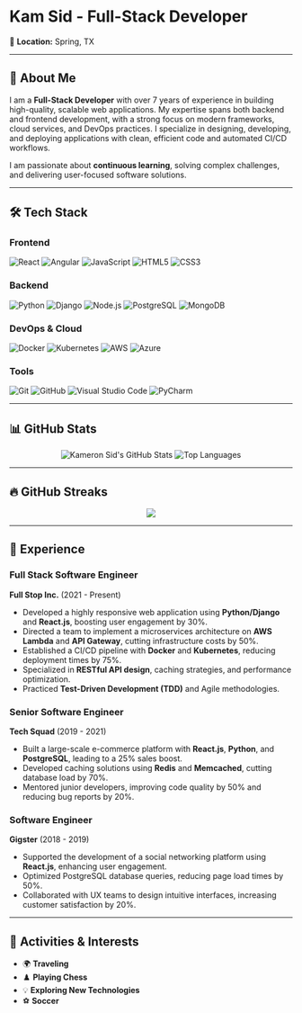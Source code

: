 # Kam Sid - Full-Stack Developer

📍 **Location:** Spring, TX  

---

## 🌟 About Me

I am a **Full-Stack Developer** with over 7 years of experience in building high-quality, scalable web applications. My expertise spans both backend and frontend development, with a strong focus on modern frameworks, cloud services, and DevOps practices. I specialize in designing, developing, and deploying applications with clean, efficient code and automated CI/CD workflows.

I am passionate about **continuous learning**, solving complex challenges, and delivering user-focused software solutions.

---

## 🛠 Tech Stack

### **Frontend**
![React](https://img.shields.io/badge/-React-61DAFB?logo=react&logoColor=white&style=flat-square) ![Angular](https://img.shields.io/badge/-Angular-DD0031?logo=angular&logoColor=white&style=flat-square) ![JavaScript](https://img.shields.io/badge/-JavaScript-F7DF1E?logo=javascript&logoColor=black&style=flat-square)
![HTML5](https://img.shields.io/badge/-HTML5-E34F26?logo=html5&logoColor=white&style=flat-square) ![CSS3](https://img.shields.io/badge/-CSS3-1572B6?logo=css3&logoColor=white&style=flat-square)

### **Backend**
![Python](https://img.shields.io/badge/-Python-3776AB?logo=python&logoColor=white&style=flat-square) ![Django](https://img.shields.io/badge/-Django-092E20?logo=django&logoColor=white&style=flat-square) ![Node.js](https://img.shields.io/badge/-Node.js-339933?logo=node.js&logoColor=white&style=flat-square) ![PostgreSQL](https://img.shields.io/badge/-PostgreSQL-4169E1?logo=postgresql&logoColor=white&style=flat-square) ![MongoDB](https://img.shields.io/badge/-MongoDB-47A248?logo=mongodb&logoColor=white&style=flat-square)

### **DevOps & Cloud**
![Docker](https://img.shields.io/badge/-Docker-2496ED?logo=docker&logoColor=white&style=flat-square) ![Kubernetes](https://img.shields.io/badge/-Kubernetes-326CE5?logo=kubernetes&logoColor=white&style=flat-square) ![AWS](https://img.shields.io/badge/-AWS-232F3E?logo=amazon-aws&logoColor=white&style=flat-square) ![Azure](https://img.shields.io/badge/-Azure-0078D4?logo=microsoft-azure&logoColor=white&style=flat-square)

### **Tools**
![Git](https://img.shields.io/badge/-Git-F05032?logo=git&logoColor=white&style=flat-square) ![GitHub](https://img.shields.io/badge/-GitHub-181717?logo=github&logoColor=white&style=flat-square) ![Visual Studio Code](https://img.shields.io/badge/-VS%20Code-007ACC?logo=visual-studio-code&logoColor=white&style=flat-square) ![PyCharm](https://img.shields.io/badge/-PyCharm-000000?logo=pycharm&logoColor=white&style=flat-square)

---

## 📊 GitHub Stats  

<div align="center">
  <img src="https://github-readme-stats-git-main-kamsid01s-projects.vercel.app/api?username=kamsid01&show_icons=true&theme=transparent&count_private=true&hide=contribs&ran21om=7788&hide_border=true" alt="Kameron Sid's GitHub Stats" />
  <img src="https://github-readme-stats-git-main-kamsid01s-projects.vercel.app/api/top-langs?username=kamsid01&layout=compact&theme=transparent&count_private=true&langs_count=100&ran12om=799&hide_border=true" alt="Top Languages" />
</div>

---

## 🔥 GitHub Streaks

<div align="center">
 <img src="https://streak-stats.demolab.com/?user=kamsid01&theme=transparent&hide_border=true"/>
</div>

---

## 💼 Experience

### **Full Stack Software Engineer**  
**Full Stop Inc.** (2021 - Present)  
- Developed a highly responsive web application using **Python/Django** and **React.js**, boosting user engagement by 30%.  
- Directed a team to implement a microservices architecture on **AWS Lambda** and **API Gateway**, cutting infrastructure costs by 50%.  
- Established a CI/CD pipeline with **Docker** and **Kubernetes**, reducing deployment times by 75%.  
- Specialized in **RESTful API design**, caching strategies, and performance optimization.  
- Practiced **Test-Driven Development (TDD)** and Agile methodologies.

### **Senior Software Engineer**  
**Tech Squad** (2019 - 2021)  
- Built a large-scale e-commerce platform with **React.js**, **Python**, and **PostgreSQL**, leading to a 25% sales boost.  
- Developed caching solutions using **Redis** and **Memcached**, cutting database load by 70%.  
- Mentored junior developers, improving code quality by 50% and reducing bug reports by 20%.  

### **Software Engineer**  
**Gigster** (2018 - 2019)  
- Supported the development of a social networking platform using **React.js**, enhancing user engagement.  
- Optimized PostgreSQL database queries, reducing page load times by 50%.  
- Collaborated with UX teams to design intuitive interfaces, increasing customer satisfaction by 20%.  

---

## 🎯 Activities & Interests

- 🌍 **Traveling**  
- ♟️ **Playing Chess**  
- 💡 **Exploring New Technologies**  
- ⚽ **Soccer** 
